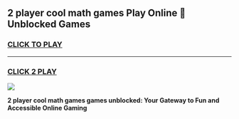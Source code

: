 
## 2 player cool math games Play Online 👋 Unblocked Games
<h3>
<a href="https://news.freeplayer.one?title=2_player_cool_math_games&ref=17CMG">CLICK TO PLAY</a></h3>
<hr>

<h3>
<a href="https://news.freeplayer.one?title=2_player_cool_math_games&ref=17CMG">CLICK 2 PLAY</a>
  
</h3>

<a href="https://news.freeplayer.one?title=2_player_cool_math_games&ref=17CMG/"><img src="https://clearcache.store/games.png"></a>


**2 player cool math games games unblocked: Your Gateway to Fun and Accessible Online Gaming**

